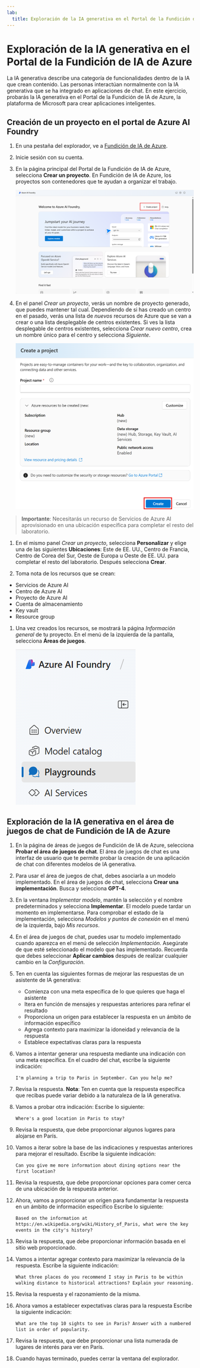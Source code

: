 ```yaml
---
lab:
  title: Exploración de la IA generativa en el Portal de la Fundición de IA de Azure
---
```


# Exploración de la IA generativa en el Portal de la Fundición de IA de Azure

La IA generativa describe una categoría de funcionalidades dentro de la IA que crean contenido. Las personas interactúan normalmente con la IA generativa que se ha integrado en aplicaciones de chat. En este ejercicio, probarás la IA generativa en el Portal de la Fundición de IA de Azure, la plataforma de Microsoft para crear aplicaciones inteligentes. 

## Creación de un proyecto en el portal de Azure AI Foundry

1. En una pestaña del explorador, ve a [Fundición de IA de Azure](https://ai.azure.com?azure-portal=true).

1. Inicie sesión con su cuenta. 

1. En la página principal del Portal de la Fundición de IA de Azure, selecciona **Crear un proyecto**. En Fundición de IA de Azure, los proyectos son contenedores que te ayudan a organizar el trabajo.  

    ![Captura de pantalla de la página principal de Fundición de IA de Azure con la opción de crear un proyecto seleccionada](./media/azure-ai-foundry-home-page.png)

1. En el panel *Crear un proyecto*, verás un nombre de proyecto generado, que puedes mantener tal cual. Dependiendo de si has creado un centro en el pasado, verás una lista de *nuevos* recursos de Azure que se van a crear o una lista desplegable de centros existentes. Si ves la lista desplegable de centros existentes, selecciona *Crear nuevo centro*, crea un nombre único para el centro y selecciona *Siguiente*.  
 
    ![Captura de pantalla del panel para crear un proyecto con nombres generados automáticamente para el centro y el proyecto](./media/azure-ai-foundry-create-project.png)

> **Importante**: Necesitarás un recurso de Servicios de Azure AI aprovisionado en una ubicación específica para completar el resto del laboratorio.

1. En el mismo panel *Crear un proyecto*, selecciona **Personalizar** y elige una de las siguientes **Ubicaciones**: Este de EE. UU., Centro de Francia, Centro de Corea del Sur, Oeste de Europa u Oeste de EE. UU. para completar el resto del laboratorio. Después selecciona **Crear**. 

1. Toma nota de los recursos que se crean: 
- Servicios de Azure AI
- Centro de Azure AI
- Proyecto de Azure AI
- Cuenta de almacenamiento
- Key vault
- Resource group  
 
1. Una vez creados los recursos, se mostrará la página *Información general* de tu proyecto. En el menú de la izquierda de la pantalla, selecciona **Áreas de juegos**.
 
    ![Captura de pantalla del menú izquierdo en la pantalla del proyecto con Servicios de IA seleccionado](./media/azure-ai-foundry-playgrounds.png)  

## Exploración de la IA generativa en el área de juegos de chat de Fundición de IA de Azure

1. En la página de áreas de juegos de Fundición de IA de Azure, selecciona **Probar el área de juegos de chat**. El área de juegos de chat es una interfaz de usuario que te permite probar la creación de una aplicación de chat con diferentes modelos de IA generativa.  

1. Para usar el área de juegos de chat, debes asociarla a un modelo implementado. En el área de juegos de chat, selecciona **Crear una implementación**. Busca y selecciona **GPT-4**. 

1. En la ventana *Implementar modelo*, mantén la selección y el nombre predeterminados y selecciona **Implementar**. El modelo puede tardar un momento en implementarse. Para comprobar el estado de la implementación, selecciona *Modelos y puntos de conexión* en el menú de la izquierda, bajo *Mis recursos*.
1. En el área de juegos de chat, puedes usar tu modelo implementado cuando aparezca en el menú de selección *Implementación*. Asegúrate de que esté seleccionado el modelo que has implementado. Recuerda que debes seleccionar **Aplicar cambios** después de realizar cualquier cambio en la *Configuración*. 

1. Ten en cuenta las siguientes formas de mejorar las respuestas de un asistente de IA generativa:
    - Comienza con una meta específica de lo que quieres que haga el asistente
    - Itera en función de mensajes y respuestas anteriores para refinar el resultado
    - Proporciona un origen para establecer la respuesta en un ámbito de información específico
    - Agrega contexto para maximizar la idoneidad y relevancia de la respuesta
    - Establece expectativas claras para la respuesta

1. Vamos a intentar generar una respuesta mediante una indicación con una meta específica. En el cuadro del chat, escribe la siguiente indicación:

    ```prompt
    I'm planning a trip to Paris in September. Can you help me?
    ```

1. Revisa la respuesta. **Nota**: Ten en cuenta que la respuesta específica que recibas puede variar debido a la naturaleza de la IA generativa.
 
1. Vamos a probar otra indicación: Escribe lo siguiente:

    ```prompt
    Where's a good location in Paris to stay? 
    ```

1. Revisa la respuesta, que debe proporcionar algunos lugares para alojarse en París.

1. Vamos a iterar sobre la base de las indicaciones y respuestas anteriores para mejorar el resultado. Escribe la siguiente indicación:
    
    ```prompt
    Can you give me more information about dining options near the first location?
    ``` 

1. Revisa la respuesta, que debe proporcionar opciones para comer cerca de una ubicación de la respuesta anterior. 

1. Ahora, vamos a proporcionar un origen para fundamentar la respuesta en un ámbito de información específico Escribe lo siguiente: 
    
    ```prompt
    Based on the information at https://en.wikipedia.org/wiki/History_of_Paris, what were the key events in the city's history?
    ```

1. Revisa la respuesta, que debe proporcionar información basada en el sitio web proporcionado. 

1. Vamos a intentar agregar contexto para maximizar la relevancia de la respuesta. Escribe la siguiente indicación: 

    ```prompt
    What three places do you recommend I stay in Paris to be within walking distance to historical attractions? Explain your reasoning.
    ```

1. Revisa la respuesta y el razonamiento de la misma.  

1. Ahora vamos a establecer expectativas claras para la respuesta Escribe la siguiente indicación:
    
    ```prompt
    What are the top 10 sights to see in Paris? Answer with a numbered list in order of popularity.
    ```

1. Revisa la respuesta, que debe proporcionar una lista numerada de lugares de interés para ver en París.

1. Cuando hayas terminado, puedes cerrar la ventana del explorador.